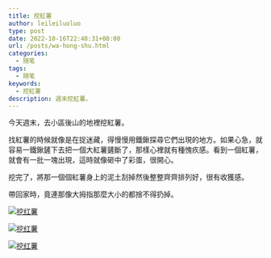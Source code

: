 ```yaml
---
title: 挖紅薯
author: leileiluoluo
type: post
date: 2022-10-16T22:48:31+08:00
url: /posts/wa-hong-shu.html
categories:
  - 随笔
tags:
  - 随笔
keywords:
  - 挖紅薯
description: 週末挖紅薯。
---
```


今天週末，去小區後山的地裡挖紅薯。

找紅薯的時候就像是在捉迷藏，得慢慢用鐵鍬探尋它們出現的地方。如果心急，就容易一鐵鍬鏟下去把一個大紅薯鏟斷了，那樣心裡就有種愧疚感。看到一個紅薯，就會有一批一塊出現，這時就像砸中了彩蛋，很開心。

挖完了，將那一個個紅薯身上的泥土刮掉然後整整齊齊排列好，很有收獲感。

帶回家時，竟連那像大拇指那麼大小的都捨不得扔掉。

[![挖红薯](https://leileiluoluo.github.io/static/images/uploads/2022/10/wahongshu-1.jpg#center)](http://static.leileiluoluo.com/2022/10/original-wahongshu-1.jpg)

[![挖红薯](https://leileiluoluo.github.io/static/images/uploads/2022/10/wahongshu-2.jpg#center)](http://static.leileiluoluo.com/2022/10/original-wahongshu-2.jpg)

[![挖红薯](https://leileiluoluo.github.io/static/images/uploads/2022/10/wahongshu-3.jpg#center)](http://static.leileiluoluo.com/2022/10/original-wahongshu-3.jpg)
